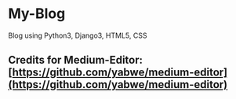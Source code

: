 # My-Blog
Blog using Python3, Django3, HTML5, CSS

## Credits for Medium-Editor: [https://github.com/yabwe/medium-editor](https://github.com/yabwe/medium-editor)
